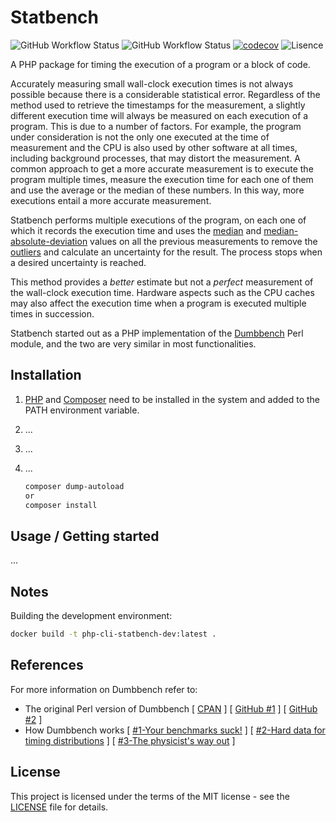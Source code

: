 # Statbench

![GitHub Workflow Status](https://img.shields.io/github/workflow/status/memassist/statbench/CI)
![GitHub Workflow Status](https://github.com/memassist/statbench/workflows/CI/badge.svg)
[![codecov](https://codecov.io/gh/memassist/statbench/branch/main/graph/badge.svg?token=FKAI48NUW3)](https://codecov.io/gh/memassist/statbench)
![Lisence](https://img.shields.io/github/license/memassist/statbench)

A PHP package for timing the execution of a program or a block of code.

Accurately measuring small wall-clock execution times is not always possible because there is a considerable statistical error. Regardless of the method used to retrieve the timestamps for the measurement, a slightly different execution time will always be measured on each execution of a program. This is due to a number of factors. For example, the program under consideration is not the only one executed at the time of measurement and the CPU is also used by other software at all times, including background processes, that may distort the measurement. A common approach to get a more accurate measurement is to execute the program multiple times, measure the execution time for each one of them and use the average or the median of these numbers. In this way, more executions entail a more accurate measurement.

Statbench performs multiple executions of the program, on each one of which it records the execution time and uses the [median](https://en.wikipedia.org/wiki/Median) and [median-absolute-deviation](https://en.wikipedia.org/wiki/Median_absolute_deviation) values on all the previous measurements to remove the [outliers](https://en.wikipedia.org/wiki/Outlier) and calculate an uncertainty for the result. The process stops when a desired uncertainty is reached.

This method provides a *better* estimate but not a *perfect* measurement of the wall-clock execution time. Hardware aspects such as the CPU caches may also affect the execution time when a program is executed multiple times in succession.

Statbench started out as a PHP implementation of the [Dumbbench](https://metacpan.org/pod/Dumbbench) Perl module, and the two are very similar in most functionalities.

## Installation

1. [PHP](https://www.php.net/manual/en/install.php) and [Composer](https://getcomposer.org/doc/00-intro.md) need to be installed in the system and added to the PATH environment variable.

2. ...

3. ...

4. ...
   
   ```bash
   composer dump-autoload
   or
   composer install
   ```

## Usage / Getting started

...

## Notes

Building the development environment:

```bash
docker build -t php-cli-statbench-dev:latest .
```

## References

For more information on Dumbbench refer to:

- The original Perl version of Dumbbench [ [CPAN](https://metacpan.org/pod/Dumbbench) ] [ [GitHub #1](https://github.com/tsee/dumbbench) ] [ [GitHub #2](https://github.com/briandfoy/dumbbench) ]
- How Dumbbench works [ [#1-Your benchmarks suck!](http://blogs.perl.org/users/steffen_mueller/2010/09/your-benchmarks-suck.html) ] [ [#2-Hard data for timing distributions](http://blogs.perl.org/users/steffen_mueller/2010/09/hard-data-for-timing-distributions.html) ] [ [#3-The physicist's way out](http://blogs.perl.org/users/steffen_mueller/2010/09/the-physicists-way-out.html) ]

## License

This project is licensed under the terms of the MIT license - see the [LICENSE](LICENSE) file for details.
